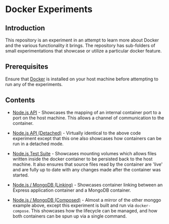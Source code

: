 # Docker Experiments

## Introduction

This repository is an experiment in an attempt to learn more about Docker and
the various functionality it brings. The repository has sub-folders of small
experimentations that showcase or utilize a particular docker feature.

## Prerequisites

Ensure that [Docker](https://docs.docker.com/engine/installation/) is installed
on your host machine before attempting to run any of the experiments.

## Contents

* [Node.js API](./nodejs-api/) - Showcases the mapping of an internal container
port to a port on the host machine. This allows a channel of communication to
the container.

* [Node.js API (Detached)](./nodejs-api-detached/) - Virtually identical to the
above code experiment except that this one also showcases how containers can be
run in a detached mode.

* [Node.js Test Suite](./nodejs-testsuite/) - Showcases mounting volumes which
allows files written inside the docker container to be persisted back to the
host machine. It also ensures that source files read by the container are 'live'
and are fully up to date with any changes made after the container was started.

* [Node.js / MongoDB (Linking)](./nodejs-mongodb-linking/) - Showcases container
linking between an Express application container and a MongoDB container.

* [Node.js / MongoDB (Composed)](./nodejs-mongodb-composed/) - Almost a mirror
of the other monggo example above, except this experiment is built and run via
`docker-compose`. This showcases how the lifecycle can be managed, and how both
containers can be spun up via a single command.